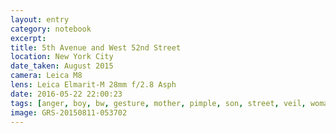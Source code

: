 ```yaml
--- 
layout: entry
category: notebook
excerpt:
title: 5th Avenue and West 52nd Street
location: New York City
date_taken: August 2015
camera: Leica M8
lens: Leica Elmarit-M 28mm f/2.8 Asph
date: 2016-05-22 22:00:23
tags: [anger, boy, bw, gesture, mother, pimple, son, street, veil, woman]
image: GRS-20150811-053702
---
```

